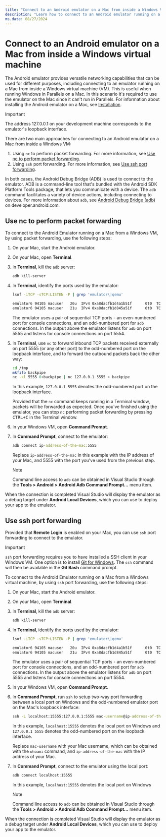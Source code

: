 ```yaml
---
title: "Connect to an Android emulator on a Mac from inside a Windows VM"
description: "Learn how to connect to an Android emulator running on a Mac from inside a Windows virtual machine."
ms.date: 08/27/2024
---
```


# Connect to an Android emulator on a Mac from inside a Windows virtual machine

The Android emulator provides versatile networking capabilities that can be used for different purposes, including connecting to an emulator running on a Mac from inside a Windows virtual machine (VM). This is useful when running Windows in Parallels on a Mac. In this scenario it's required to use the emulator on the Mac since it can't run in Parallels. For information about installing the Android emulator on a Mac, see [Installation](~/get-started/installation.md?tabs=visual-studio-code).

> [!IMPORTANT]
> The address 127.0.0.1 on your development machine corresponds to the emulator's loopback interface.

There are two main approaches for connecting to an Android emulator on a Mac from inside a Windows VM:

1. Using `nc` to perform packet forwarding. For more information, see [Use nc to perform packet forwarding](#use-nc-to-perform-packet-forwarding).
1. Using `ssh` port forwarding. For more information, see [Use ssh port forwarding](#use-ssh-port-forwarding).

In both cases, the Android Debug Bridge (ADB) is used to connect to the emulator. ADB is a command-line tool that's bundled with the Android SDK Platform Tools package, that lets you communicate with a device. The `adb` command facilitates a variety of device actions, including connecting to devices. For more information about `adb`, see [Android Debug Bridge (adb)](https://developer.android.com/tools/adb) on developer.android.com.

## Use nc to perform packet forwarding

To connect to the Android Emulator running on a Mac from a Windows VM, by using packet forwarding, use the following steps:

1. On your Mac, start the Android emulator.
1. On your Mac, open **Terminal**.
1. In **Terminal**, kill the `adb` server:

    ```zsh
    adb kill-server
    ```

1. In **Terminal**, identify the ports used by the emulator:

    ```zsh
    lsof -iTCP -sTCP:LISTEN -P | grep 'emulator\|qemu'

    emulator6 94105 macuser   20u  IPv4 0xa8dacfb1d4a1b51f      0t0  TCP localhost:5555 (LISTEN)
    emulator6 94105 macuser   21u  IPv4 0xa8dacfb1d845a51f      0t0  TCP localhost:5554 (LISTEN)
    ```

    The emulator uses a pair of sequential TCP ports - an even-numbered port for console connections, and an odd-numbered port for `adb` connections. In the output above the emulator listens for `adb` on port 5555 and listens for console connections on port 5554.

1. In **Terminal**, use `nc` to forward inbound TCP packets received externally on port 5555 (or any other port) to the odd-numbered port on the loopback interface, and to forward the outbound packets back the other way:

    ```zsh
    cd /tmp
    mkfifo backpipe
    nc -kl 5555 0<backpipe | nc 127.0.0.1 5555 > backpipe
    ```

    In this example, `127.0.0.1 5555` denotes the odd-numbered port on the loopback interface.

    Provided that the `nc` command keeps running in a Terminal window, packets will be forwarded as expected. Once you've finished using the emulator, you can stop `nc` performing packet forwarding by pressing <kbd>CTRL+C</kbd> in the Terminal window.

1. In your Windows VM, open **Command Prompt**.
1. In **Command Prompt**, connect to the emulator:

    ```cmd
    adb connect ip-address-of-the-mac:5555
    ```

    Replace `ip-address-of-the-mac` in this example with the IP address of your Mac, and 5555 with the port you've used from the previous step.

    > [!NOTE]
    > Command line access to `adb` can be obtained in Visual Studio through the **Tools > Android > Android Adb Command Prompt...** menu item.  

When the connection is completed Visual Studio will display the emulator as a debug target under **Android Local Devices**, which you can use to deploy your app to the emulator.

## Use ssh port forwarding

Provided that **Remote Login** is enabled on your Mac, you can use `ssh` port forwarding to connect to the emulator.

> [!IMPORTANT]
> `ssh` port forwarding requires you to have installed a SSH client in your Windows VM. One option is to install [Git for Windows](https://git-for-windows.github.io/). The `ssh` command will then be available in the **Git Bash** command prompt.

To connect to the Android Emulator running on a Mac from a Windows virtual machine, by using `ssh` port forwarding, use the following steps:

1. On your Mac, start the Android emulator.
1. On your Mac, open **Terminal**.
1. In **Terminal**, kill the `adb` server:

    ```zsh
    adb kill-server
    ```

1. In **Terminal**, identify the ports used by the emulator:

    ```zsh
    lsof -iTCP -sTCP:LISTEN -P | grep 'emulator\|qemu'

    emulator6 94105 macuser   20u  IPv4 0xa8dacfb1d4a1b51f      0t0  TCP localhost:5555 (LISTEN)
    emulator6 94105 macuser   21u  IPv4 0xa8dacfb1d845a51f      0t0  TCP localhost:5554 (LISTEN)
    ```

    The emulator uses a pair of sequential TCP ports - an even-numbered port for console connections, and an odd-numbered port for `adb` connections. In the output above the emulator listens for `adb` on port 5555 and listens for console connections on port 5554.

1. In your Windows VM, open **Command Prompt**.
1. In **Command Prompt**, run `ssh` to setup two-way port forwarding between a local port on Windows and the odd-numbered emulator port on the Mac's loopback interface:

    ```cmd
    ssh -L localhost:15555:127.0.0.1:5555 mac-username@ip-address-of-the-mac
    ```

    In this example, `localhost:15555` denotes the local port on Windows and `127.0.0.1 5555` denotes the odd-numbered port on the loopback interface.

    Replace `mac-username` with your Mac username, which can be obtained with the `whoami` command, and `ip-address-of-the-mac` with the IP address of your Mac.

1. In **Command Prompt**, connect to the emulator using the local port:

    ```cmd
    adb connect localhost:15555
    ```

    In this example, `localhost:15555` denotes the local port on Windows

    > [!NOTE]
    > Command line access to `adb` can be obtained in Visual Studio through the **Tools > Android > Android Adb Command Prompt...** menu item.  

    <!-- > [!CAUTION]
    > If you use port 5555 for the local port, `adb` will think that the emulator is running locally on Windows. This doesn't cause any issues in Visual Studio, but in Visual Studio for Mac it causes the app to exit immediately after launch. -->

When the connection is completed Visual Studio will display the emulator as a debug target under **Android Local Devices**, which you can use to deploy your app to the emulator.

